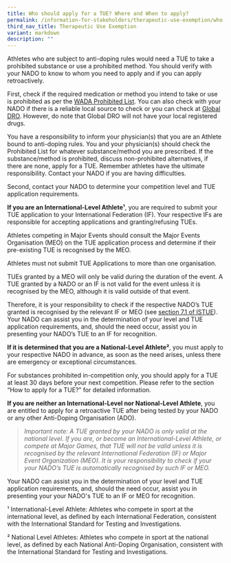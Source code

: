```yaml
---
title: Who should apply for a TUE? Where and When to apply?
permalink: /information-for-stakeholders/therapeutic-use-exemption/who-should-apply-where-when/
third_nav_title: Therapeutic Use Exemption
variant: markdown
description: ""
---
```

Athletes who are subject to anti-doping rules would need a TUE to take a prohibited substance or use a prohibited method. You should verify with your NADO to know to whom you need to apply and if you can apply retroactively.

First, check if the required medication or method you intend to take or use is prohibited as per the [WADA Prohibited List](https://www.wada-ama.org/en/prohibited-list). You can also check with your NADO if there is a reliable local source to check or you can check at [Global DRO](https://www.globaldro.com/Home). However, do note that Global DRO will not have your local registered drugs.

You have a responsibility to inform your physician(s) that you are an Athlete bound to anti-doping rules. You and your physician(s) should check the Prohibited List for whatever substance/method you are prescribed. If the substance/method is prohibited, discuss non-prohibited alternatives, if there are none, apply for a TUE. Remember athletes have the ultimate responsibility. Contact your NADO if you are having difficulties. 

Second, contact your NADO to determine your competition level and TUE application requirements.

**If you are an International-Level Athlete¹**, you are required to submit your TUE application to your International Federation (IF). Your respective IFs are responsible for accepting applications and granting/refusing TUEs.

Athletes competing in Major Events should consult the Major Events Organisation (MEO) on the TUE application process and determine if their pre-existing TUE is recognised by the MEO.

Athletes must not submit TUE Applications to more than one organisation.

TUEs granted by a MEO will only be valid during the duration of the event. A TUE granted by a NADO or an IF is not valid for the event unless it is recognised by the MEO, although it is valid outside of that event.

Therefore, it is your responsibility to check if the respective NADO’s TUE granted is recognised by the relevant IF or MEO (see [section 7.1 of ISTUE](https://www.wada-ama.org/en/resources/world-anti-doping-program/international-standard-therapeutic-use-exemptions-istue)). Your NADO can assist you in the determination of your level and TUE application requirements, and, should the need occur, assist you in presenting your NADO’s TUE to an IF for recognition.

**If it is determined that you are a National-Level Athlete²**, you must apply to your respective NADO in advance, as soon as the need arises, unless there are emergency or exceptional circumstances.

For substances prohibited in-competition only, you should apply for a TUE at least 30 days before your next competition. Please refer to the section “How to apply for a TUE?” for detailed information.

**If you are neither an International-Level nor National-Level Athlete**, you are entitled to apply for a retroactive TUE after being tested by your NADO or any other Anti-Doping Organisation (ADO).

> *Important note: A TUE granted by your NADO is only valid at the national level. If you are, or become an International-Level Athlete, or compete at Major Games, that TUE will not be valid unless it is recognised by the relevant International Federation (IF) or Major Event Organization (MEO). It is your responsibility to check if your your NADO’s TUE is automatically recognised by such IF or MEO.*
>  
Your NADO can assist you in the determination of your level and TUE application requirements, and, should the need occur, assist you in presenting your your NADO's TUE to an IF or MEO for recognition.

 ¹ International-Level Athlete: Athletes who compete in sport at the international level, as
defined by each International Federation, consistent with the International Standard for Testing
and Investigations.

  ² National Level Athletes: Athletes who compete in sport at the national level, as defined by
each National Anti-Doping Organisation, consistent with the International Standard for Testing
and Investigations.